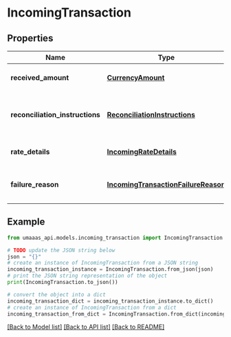 # IncomingTransaction


## Properties

Name | Type | Description | Notes
------------ | ------------- | ------------- | -------------
**received_amount** | [**CurrencyAmount**](CurrencyAmount.md) | Amount received in the recipient&#39;s currency | 
**reconciliation_instructions** | [**ReconciliationInstructions**](ReconciliationInstructions.md) | Included for all transactions except those with \&quot;CREATED\&quot; status | [optional] 
**rate_details** | [**IncomingRateDetails**](IncomingRateDetails.md) | Details about the rate and fees for the transaction. | [optional] 
**failure_reason** | [**IncomingTransactionFailureReason**](IncomingTransactionFailureReason.md) | If the transaction failed, this field provides the reason for failure. | [optional] 

## Example

```python
from umaaas_api.models.incoming_transaction import IncomingTransaction

# TODO update the JSON string below
json = "{}"
# create an instance of IncomingTransaction from a JSON string
incoming_transaction_instance = IncomingTransaction.from_json(json)
# print the JSON string representation of the object
print(IncomingTransaction.to_json())

# convert the object into a dict
incoming_transaction_dict = incoming_transaction_instance.to_dict()
# create an instance of IncomingTransaction from a dict
incoming_transaction_from_dict = IncomingTransaction.from_dict(incoming_transaction_dict)
```
[[Back to Model list]](../README.md#documentation-for-models) [[Back to API list]](../README.md#documentation-for-api-endpoints) [[Back to README]](../README.md)


